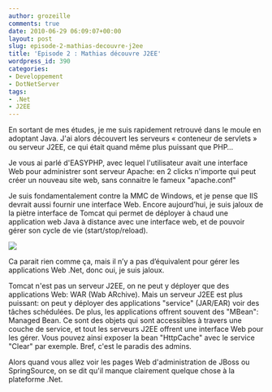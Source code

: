 ```yaml
---
author: grozeille
comments: true
date: 2010-06-29 06:09:07+00:00
layout: post
slug: episode-2-mathias-decouvre-j2ee
title: 'Episode 2 : Mathias découvre J2EE'
wordpress_id: 390
categories:
- Developpement
- DotNetServer
tags:
- .Net
- J2EE
---
```


En sortant de mes études, je me suis rapidement retrouvé dans le moule en adoptant Java. J'ai alors découvert les serveurs « conteneur de servlets » ou serveur J2EE, ce qui était quand même plus puissant que PHP…

Je vous ai parlé d'EASYPHP, avec lequel l'utilisateur avait une interface Web pour administrer sont serveur Apache: en 2 clicks n'importe qui peut créer un nouveau site web, sans connaitre le fameux "apache.conf"

Je suis fondamentalement contre la MMC de Windows, et je pense que IIS devrait aussi fournir une interface Web.
Encore aujourd’hui, je suis jaloux de la piètre interface de Tomcat qui permet de déployer à chaud une application web Java à distance avec une interface web, et de pouvoir gérer son cycle de vie (start/stop/reload).

[![](http://grozeille.files.wordpress.com/2010/06/tomcat.png)](http://grozeille.files.wordpress.com/2010/06/tomcat.png)

Ca parait rien comme ça, mais il n’y a pas d’équivalent pour gérer les applications Web .Net, donc oui, je suis jaloux.

Tomcat n'est pas un serveur J2EE, on ne peut y déployer que des applications Web: WAR (Wab ARchive).
Mais un serveur J2EE est plus puissant: on peut y déployer des applications "service" (JAR/EAR) voir des tâches schédulées.
De plus, les applications offrent souvent des "MBean": Managed Bean. Ce sont des objets qui sont accessibles à travers une couche de service, et tout les serveurs J2EE offrent une interface Web pour les gérer.
Vous pouvez ainsi exposer la bean "HttpCache" avec le service "Clear" par exemple. Bref, c'est le paradis des admins.

Alors quand vous allez voir les pages Web d'administration de JBoss ou SpringSource, on se dit qu'il manque clairement quelque chose à la plateforme .Net.
